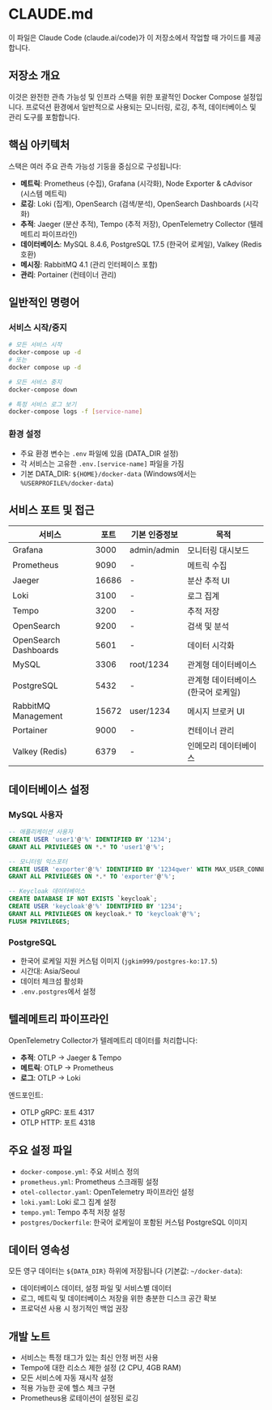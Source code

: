 # CLAUDE.md

이 파일은 Claude Code (claude.ai/code)가 이 저장소에서 작업할 때 가이드를 제공합니다.

## 저장소 개요

이것은 완전한 관측 가능성 및 인프라 스택을 위한 포괄적인 Docker Compose 설정입니다. 프로덕션 환경에서 일반적으로 사용되는 모니터링, 로깅, 추적, 데이터베이스 및 관리 도구를 포함합니다.

## 핵심 아키텍처

스택은 여러 주요 관측 가능성 기둥을 중심으로 구성됩니다:

- **메트릭**: Prometheus (수집), Grafana (시각화), Node Exporter & cAdvisor (시스템 메트릭)
- **로깅**: Loki (집계), OpenSearch (검색/분석), OpenSearch Dashboards (시각화)
- **추적**: Jaeger (분산 추적), Tempo (추적 저장), OpenTelemetry Collector (텔레메트리 파이프라인)
- **데이터베이스**: MySQL 8.4.6, PostgreSQL 17.5 (한국어 로케일), Valkey (Redis 호환)
- **메시징**: RabbitMQ 4.1 (관리 인터페이스 포함)
- **관리**: Portainer (컨테이너 관리)

## 일반적인 명령어

### 서비스 시작/중지

```bash
# 모든 서비스 시작
docker-compose up -d
# 또는
docker compose up -d

# 모든 서비스 중지
docker-compose down

# 특정 서비스 로그 보기
docker-compose logs -f [service-name]
```

### 환경 설정

- 주요 환경 변수는 `.env` 파일에 있음 (DATA_DIR 설정)
- 각 서비스는 고유한 `.env.[service-name]` 파일을 가짐
- 기본 DATA_DIR: `${HOME}/docker-data` (Windows에서는 `%USERPROFILE%/docker-data`)

## 서비스 포트 및 접근

| 서비스 | 포트 | 기본 인증정보 | 목적 |
|---------|------|-------------|------|
| Grafana | 3000 | admin/admin | 모니터링 대시보드 |
| Prometheus | 9090 | - | 메트릭 수집 |
| Jaeger | 16686 | - | 분산 추적 UI |
| Loki | 3100 | - | 로그 집계 |
| Tempo | 3200 | - | 추적 저장 |
| OpenSearch | 9200 | - | 검색 및 분석 |
| OpenSearch Dashboards | 5601 | - | 데이터 시각화 |
| MySQL | 3306 | root/1234 | 관계형 데이터베이스 |
| PostgreSQL | 5432 | - | 관계형 데이터베이스 (한국어 로케일) |
| RabbitMQ Management | 15672 | user/1234 | 메시지 브로커 UI |
| Portainer | 9000 | - | 컨테이너 관리 |
| Valkey (Redis) | 6379 | - | 인메모리 데이터베이스 |

## 데이터베이스 설정

### MySQL 사용자

```sql
-- 애플리케이션 사용자
CREATE USER 'user1'@'%' IDENTIFIED BY '1234';
GRANT ALL PRIVILEGES ON *.* TO 'user1'@'%';

-- 모니터링 익스포터
CREATE USER 'exporter'@'%' IDENTIFIED BY '1234qwer' WITH MAX_USER_CONNECTIONS 3;
GRANT ALL PRIVILEGES ON *.* TO 'exporter'@'%';

-- Keycloak 데이터베이스
CREATE DATABASE IF NOT EXISTS `keycloak`;
CREATE USER 'keycloak'@'%' IDENTIFIED BY '1234';
GRANT ALL PRIVILEGES ON keycloak.* TO 'keycloak'@'%';
FLUSH PRIVILEGES;
```

### PostgreSQL

- 한국어 로케일 지원 커스텀 이미지 (`jgkim999/postgres-ko:17.5`)
- 시간대: Asia/Seoul
- 데이터 체크섬 활성화
- `.env.postgres`에서 설정

## 텔레메트리 파이프라인

OpenTelemetry Collector가 텔레메트리 데이터를 처리합니다:

- **추적**: OTLP → Jaeger & Tempo
- **메트릭**: OTLP → Prometheus
- **로그**: OTLP → Loki

엔드포인트:

- OTLP gRPC: 포트 4317
- OTLP HTTP: 포트 4318

## 주요 설정 파일

- `docker-compose.yml`: 주요 서비스 정의
- `prometheus.yml`: Prometheus 스크래핑 설정
- `otel-collector.yaml`: OpenTelemetry 파이프라인 설정
- `loki.yaml`: Loki 로그 집계 설정
- `tempo.yml`: Tempo 추적 저장 설정
- `postgres/Dockerfile`: 한국어 로케일이 포함된 커스텀 PostgreSQL 이미지

## 데이터 영속성

모든 영구 데이터는 `${DATA_DIR}` 하위에 저장됩니다 (기본값: `~/docker-data`):

- 데이터베이스 데이터, 설정 파일 및 서비스별 데이터
- 로그, 메트릭 및 데이터베이스 저장을 위한 충분한 디스크 공간 확보
- 프로덕션 사용 시 정기적인 백업 권장

## 개발 노트

- 서비스는 특정 태그가 있는 최신 안정 버전 사용
- Tempo에 대한 리소스 제한 설정 (2 CPU, 4GB RAM)
- 모든 서비스에 자동 재시작 설정
- 적용 가능한 곳에 헬스 체크 구현
- Prometheus용 로테이션이 설정된 로깅
